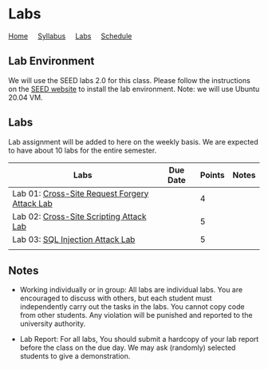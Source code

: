 # Labs

[Home](./index.md) &nbsp;&nbsp;&nbsp; [Syllabus](./syllabus.md)  &nbsp;&nbsp;&nbsp; [Labs](./labs.md) &nbsp;&nbsp;&nbsp; [Schedule](./schedule.md)

## Lab Environment

We will use the SEED labs 2.0 for this class. Please follow the instructions
on the [SEED website](https://seedsecuritylabs.org/labsetup.html) to install
the lab environment. Note: we will use Ubuntu 20.04 VM.

## Labs

Lab assignment will be added to here on the weekly basis. We are expected to have 
about 10 labs for the entire semester. 

| Labs   | Due Date | Points | Notes |
| ---    | ---      | ---    | ---   |
| Lab 01: [Cross-Site Request Forgery Attack Lab](https://seedsecuritylabs.org/Labs_20.04/Web/Web_CSRF_Elgg/) |  | 4 |
| Lab 02: [Cross-Site Scripting Attack Lab](https://seedsecuritylabs.org/Labs_20.04/Web/Web_XSS_Elgg/) |  | 5 |
| Lab 03: [SQL Injection Attack Lab](https://seedsecuritylabs.org/Labs_20.04/Web/Web_SQL_Injection/) |  | 5 |
|  |   ||

## Notes

 - Working individually or in group: All labs are individual labs. You are 
   encouraged to discuss with others, but each student must independently
   carry out the tasks in the labs. You cannot copy code from other students.
   Any violation will be punished and reported to the university authority.

 - Lab Report: For all labs, You should submit a hardcopy of your lab report
   before the class on the due day. We may ask (randomly) selected students to
   give a demonstration.
